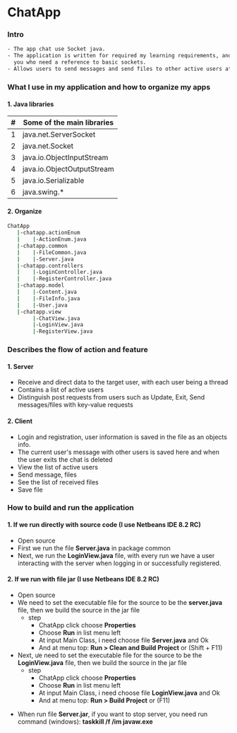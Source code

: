 # ChatApp

### Intro
```sh
- The app chat use Socket java.
- The application is written for required my learning requirements, and for those of 
  you who need a reference to basic sockets.
- Allows users to send messages and send files to other active users at the same time.
```


### What I use in my application and how to organize my apps
#### 1. Java libraries
| # | Some of the main libraries |
|---|---|
| 1 | java.net.ServerSocket |
| 2 | java.net.Socket |
| 3 | java.io.ObjectInputStream |
| 4 | java.io.ObjectOutputStream |
| 5 | java.io.Serializable |
| 6 | java.swing.* |

#### 2. Organize
```sh
ChatApp
   |-chatapp.actionEnum
   |    |-ActionEnum.java
   |-chatapp.common
   |    |-FileCommon.java
   |    |-Server.java
   |-chatapp.controllers
   |    |-LoginController.java
   |    |-RegisterController.java
   |-chatapp.model
   |    |-Content.java
   |    |-FileInfo.java
   |    |-User.java
   |-chatapp.view
        |-ChatView.java
        |-LoginView.java
        |-RegisterView.java
```

### Describes the flow of action and feature
#### 1. Server
  - Receive and direct data to the target user, with each user being a thread
  - Contains a list of active users
  - Distinguish post requests from users such as Update, Exit, Send messages/files with key-value requests
#### 2. Client
  - Login and registration, user information is saved in the file as an objects info.
  - The current user's message with other users is saved here and when the user exits the chat is deleted
  - View the list of active users
  - Send message, files
  - See the list of received files
  - Save file

### How to build and run the application
#### 1. If we run directly with source code (I use Netbeans IDE 8.2 RC)
  - Open source
  - First we run the file <b>Server.java</b> in package common
  - Next, we run the <b>LoginView.java</b> file, with every run we have a user interacting with the server when logging in or successfully registered.
#### 2. If we run with file jar (I use Netbeans IDE 8.2 RC)
  - Open source
  - We need to set the executable file for the source to be the <b>server.java</b> file, then we build the source in the jar file
    - step
      - ChatApp click choose <b>Properties</b>
      - Choose <b>Run</b> in list menu left
      - At input Main Class, i need choose file <b>Server.java</b> and Ok
      - And at menu top: <b>Run > Clean and Build Project</b> or (Shift + F11)
  - Next, ưe need to set the executable file for the source to be the <b>LoginView.java</b> file, then we build the source in the jar file
    - step
      - ChatApp click choose <b>Properties</b>
      - Choose <b>Run</b> in list menu left
      - At input Main Class, i need choose file <b>LoginView.java</b> and Ok
      - And at menu top: <b>Run > Build Project</b> or (F11)
  
  * When run file <b>Server.jar</b>, if you want to stop server, you need run command (windows): <b>taskkill /f /im javaw.exe</b>




